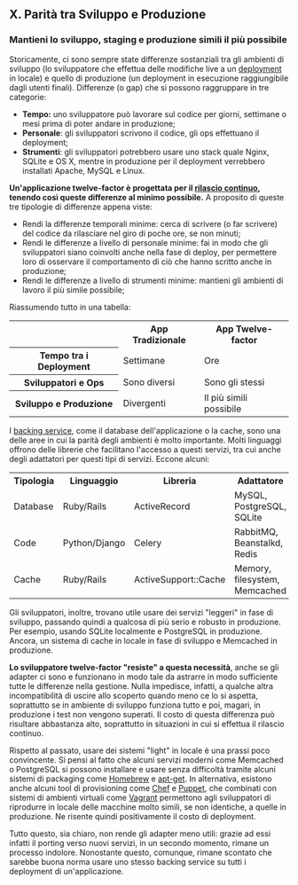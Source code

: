 ## X. Parità tra Sviluppo e Produzione
### Mantieni lo sviluppo, staging e produzione simili il più possibile

Storicamente, ci sono sempre state differenze sostanziali tra gli ambienti di sviluppo (lo sviluppatore che effettua delle modifiche live a un [deployment](./codebase) in locale) e quello di produzione (un deployment in esecuzione raggiungibile dagli utenti finali). Differenze (o gap) che si possono raggruppare in tre categorie:

* **Tempo:** uno sviluppatore può lavorare sul codice per giorni, settimane o mesi prima di poter andare in produzione;
* **Personale**: gli sviluppatori scrivono il codice, gli ops effettuano il deployment;
* **Strumenti**: gli sviluppatori potrebbero usare uno stack quale Nginx, SQLite e OS X, mentre in produzione per il deployment verrebbero installati Apache, MySQL e Linux.

**Un'applicazione twelve-factor è progettata per il [rilascio continuo](https://avc.com/2011/02/continuous-deployment/), tenendo così queste differenze al minimo possibile.** A proposito di queste tre tipologie di differenze appena viste:

* Rendi la differenze temporali minime: cerca di scrivere (o far scrivere) del codice da rilasciare nel giro di poche ore, se non minuti;
* Rendi le differenze a livello di personale minime: fai in modo che gli sviluppatori siano coinvolti anche nella fase di deploy, per permettere loro di osservare il comportamento di ciò che hanno scritto anche in produzione;
* Rendi le differenze a livello di strumenti minime: mantieni gli ambienti di lavoro il più simile possibile;

Riassumendo tutto in una tabella:

<table>
  <tr>
    <th></th>
    <th>App Tradizionale</th>
    <th>App Twelve-factor</th>
  </tr>
  <tr>
    <th>Tempo tra i Deployment</th>
    <td>Settimane</td>
    <td>Ore</td>
  </tr>
  <tr>
    <th>Sviluppatori e Ops</th>
    <td>Sono diversi</td>
    <td>Sono gli stessi</td>
  </tr>
  <tr>
    <th>Sviluppo e Produzione</th>
    <td>Divergenti</td>
    <td>Il più simili possibile</td>
  </tr>
</table>

I [backing service](./backing-services), come il database dell'applicazione o la cache, sono una delle aree in cui la parità degli ambienti è molto importante. Molti linguaggi offrono delle librerie che facilitano l'accesso a questi servizi, tra cui anche degli adattatori per questi tipi di servizi. Eccone alcuni:

<table>
  <tr>
    <th>Tipologia</th>
    <th>Linguaggio</th>
    <th>Libreria</th>
    <th>Adattatore</th>
  </tr>
  <tr>
    <td>Database</td>
    <td>Ruby/Rails</td>
    <td>ActiveRecord</td>
    <td>MySQL, PostgreSQL, SQLite</td>
  </tr>
  <tr>
    <td>Code</td>
    <td>Python/Django</td>
    <td>Celery</td>
    <td>RabbitMQ, Beanstalkd, Redis</td>
  </tr>
  <tr>
    <td>Cache</td>
    <td>Ruby/Rails</td>
    <td>ActiveSupport::Cache</td>
    <td>Memory, filesystem, Memcached</td>
  </tr>
</table>

Gli sviluppatori, inoltre, trovano utile usare dei servizi "leggeri" in fase di sviluppo, passando quindi a qualcosa di più serio e robusto in produzione. Per esempio, usando SQLite localmente e PostgreSQL in produzione. Ancora, un sistema di cache in locale in fase di sviluppo e Memcached in produzione.

**Lo sviluppatore twelve-factor "resiste" a questa necessità**, anche se gli adapter ci sono e funzionano in modo tale da astrarre in modo sufficiente tutte le differenze nella gestione. Nulla impedisce, infatti, a qualche altra incompatibilità di uscire allo scoperto quando meno ce lo si aspetta, soprattutto se in ambiente di sviluppo funziona tutto e poi, magari, in produzione i test non vengono superati. Il costo di questa differenza può risultare abbastanza alto, soprattutto in situazioni in cui si effettua il rilascio continuo.

Rispetto al passato, usare dei sistemi "light" in locale è una prassi poco convincente. Si pensi al fatto che alcuni servizi moderni come Memcached o PostgreSQL si possono installare e usare senza difficoltà tramite alcuni sistemi di packaging come [Homebrew](https://mxcl.github.com/homebrew/) e [apt-get](https://help.ubuntu.com/community/AptGet/Howto).  In alternativa, esistono anche alcuni tool di provisioning come [Chef](https://www.opscode.com/chef/) e [Puppet](http://docs.puppetlabs.com/), che combinati con sistemi di ambienti virtuali come [Vagrant](https://vagrantup.com/) permettono agli sviluppatori di riprodurre in locale delle macchine molto simili, se non identiche, a quelle in produzione. Ne risente quindi positivamente il costo di deployment.

Tutto questo, sia chiaro, non rende gli adapter meno utili: grazie ad essi infatti il porting verso nuovi servizi, in un secondo momento, rimane un processo indolore. Nonostante questo, comunque, rimane scontato che sarebbe buona norma usare uno stesso backing service su tutti i deployment di un'applicazione.
